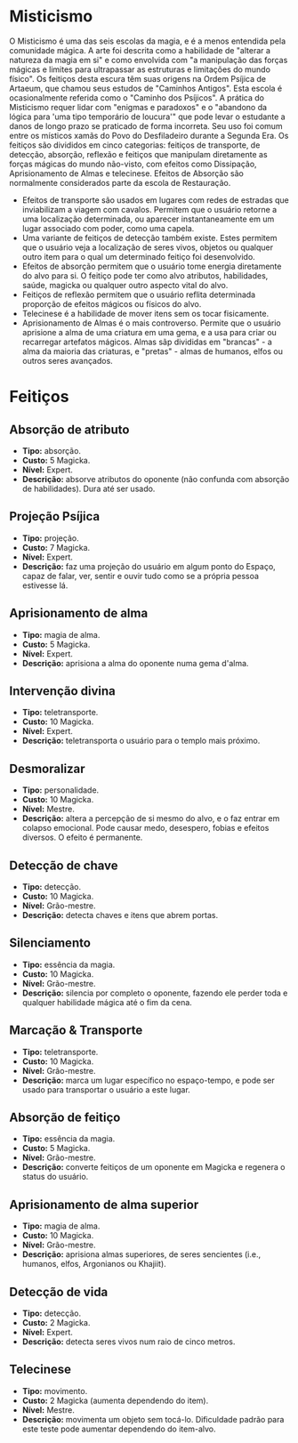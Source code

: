 # Misticismo

O Misticismo é uma das seis escolas da magia, e é a menos entendida pela comunidade mágica. A arte foi descrita como a habilidade de "alterar a natureza da magia em si" e como envolvida com "a manipulação das forças mágicas e limites para ultrapassar as estruturas e limitações do mundo físico". Os feitiços desta escura têm suas origens na Ordem Psíjica de Artaeum, que chamou seus estudos de "Caminhos Antigos". Esta escola é ocasionalmente referida como o "Caminho dos Psíjicos". A prática do Misticismo requer lidar com "enigmas e paradoxos" e o "abandono da lógica para 'uma tipo temporário de loucura'" que pode levar o estudante a danos de longo prazo se praticado de forma incorreta. Seu uso foi comum entre os místicos xamãs do Povo do Desfiladeiro durante a Segunda Era. Os feitiços são divididos em cinco categorias: feitiços de transporte, de detecção, absorção, reflexão e feitiços que manipulam diretamente as forças mágicas do mundo não-visto, com efeitos como Dissipação, Aprisionamento de Almas e telecinese. Efeitos de Absorção são normalmente considerados parte da escola de Restauração.
* Efeitos de transporte são usados em lugares com redes de estradas que inviabilizam a viagem com cavalos. Permitem que o usuário retorne a uma localização determinada, ou aparecer instantaneamente em um lugar associado com poder, como uma capela.
* Uma variante de feitiços de detecção também existe. Estes permitem que o usuário veja a localização de seres vivos, objetos ou qualquer outro item para o qual um determinado feitiço foi desenvolvido.
* Efeitos de absorção permitem que o usuário tome energia diretamente do alvo para si. O feitiço pode ter como alvo atributos, habilidades, saúde, magicka ou qualquer outro aspecto vital do alvo.
* Feitiços de reflexão permitem que o usuário reflita determinada proporção de efeitos mágicos ou físicos do alvo.
* Telecinese é a habilidade de mover itens sem os tocar fisicamente.
* Aprisionamento de Almas é o mais controverso. Permite que o usuário aprisione a alma de uma criatura em uma gema, e a usa para criar ou recarregar artefatos mágicos. Almas sãp divididas em "brancas" - a alma da maioria das criaturas, e "pretas" - almas de humanos, elfos ou outros seres avançados.

# Feitiços
## Absorção de atributo
* **Tipo:** absorção.
* **Custo:** 5 Magicka.
* **Nível:** Expert.
* **Descrição:** absorve atributos do oponente (não confunda com absorção de habilidades). Dura até ser usado.

## Projeção Psíjica
* **Tipo:** projeção.
* **Custo:** 7 Magicka.
* **Nível:** Expert.
* **Descrição:** faz uma projeção do usuário em algum ponto do Espaço, capaz de falar, ver, sentir e ouvir tudo como se a própria pessoa estivesse lá.

## Aprisionamento de alma
* **Tipo:** magia de alma.
* **Custo:** 5 Magicka.
* **Nível:** Expert.
* **Descrição:** aprisiona a alma do oponente numa gema d'alma.

## Intervenção divina
* **Tipo:** teletransporte.
* **Custo:** 10 Magicka.
* **Nível:** Expert.
* **Descrição:** teletransporta o usuário para o templo mais próximo.

## Desmoralizar
* **Tipo:** personalidade.
* **Custo:** 10 Magicka.
* **Nível:** Mestre.
* **Descrição:** altera a percepção de si mesmo do alvo, e o faz entrar em colapso emocional. Pode causar medo, desespero, fobias e efeitos diversos. O efeito é permanente.

## Detecção de chave
* **Tipo:** detecção.
* **Custo:** 10 Magicka.
* **Nível:** Grão-mestre.
* **Descrição:** detecta chaves e itens que abrem portas.

## Silenciamento
* **Tipo:** essência da magia.
* **Custo:** 10 Magicka.
* **Nível:** Grão-mestre.
* **Descrição:** silencia por completo o oponente, fazendo ele perder toda e qualquer habilidade mágica até o fim da cena.

## Marcação & Transporte
* **Tipo:** teletransporte.
* **Custo:** 10 Magicka.
* **Nível:** Grão-mestre.
* **Descrição:** marca um lugar específico no espaço-tempo, e pode ser usado para transportar o usuário a este lugar.

## Absorção de feitiço
* **Tipo:** essência da magia.
* **Custo:** 5 Magicka.
* **Nível:** Grão-mestre.
* **Descrição:** converte feitiços de um oponente em Magicka e regenera o status do usuário. 

## Aprisionamento de alma superior
* **Tipo:** magia de alma.
* **Custo:** 10 Magicka.
* **Nível:** Grão-mestre.
* **Descrição:** aprisiona almas superiores, de seres sencientes (i.e., humanos, elfos, Argonianos ou Khajiit).

## Detecção de vida
* **Tipo:** detecção.
* **Custo:** 2 Magicka.
* **Nível:** Expert.
* **Descrição:** detecta seres vivos num raio de cinco metros.

## Telecinese
* **Tipo:** movimento.
* **Custo:** 2 Magicka (aumenta dependendo do item).
* **Nível:** Mestre.
* **Descrição:** movimenta um objeto sem tocá-lo. Dificuldade padrão para este teste pode aumentar dependendo do item-alvo.
